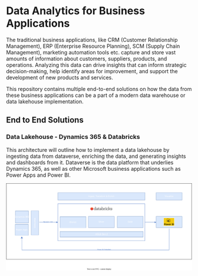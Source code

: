 # Data Analytics for Business Applications

 The traditional business applications, like CRM (Customer Relationship Management), ERP (Enterprise Resource Planning), SCM (Supply Chain Management), marketing automation tools etc. capture and store vast amounts of information about customers, suppliers, products, and operations. Analyzing this data can drive insights that can inform strategic decision-making, help identify areas for improvement, and support the development of new products and services.

 This repository contains multiple end-to-end solutions on how the data from these business applications can be a part of a modern data warehouse or data lakehouse implementation.

## End to End Solutions

### Data Lakehouse - Dynamics 365 & Databricks

This architecture will outline how to implement a data lakehouse by ingesting data from dataverse, enriching the data, and generating insights and dashboards from it. Dataverse is the data platform that underlies Dynamics 365, as well as other Microsoft business applications such as Power Apps and Power BI.

![Analytics via Synapse Link and Azure Databricks](/images/analytics-dyn365-databricks.drawio.svg)
